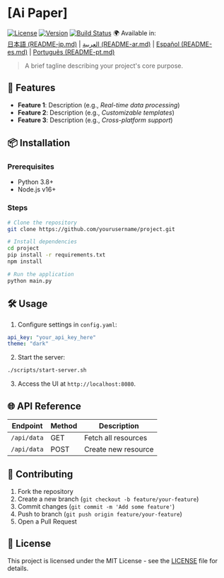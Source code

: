 # [Ai Paper]

[![License](https://img.shields.io/badge/license-MIT-blue.svg)](LICENSE)
[![Version](https://img.shields.io/badge/version-1.0.0-green.svg)](https://github.com/yourusername/project/releases)
[![Build Status](https://img.shields.io/travis/yourusername/project/master.svg)](https://travis-ci.org/yourusername/project)
🌍 Available in:  
[日本語 (README-jp.md)](README-jp.md) | [العربية (README-ar.md)](README-ar.md) | [Español (README-es.md)](README-es.md) | [Português (README-pt.md)](README-pt.md)

> A brief tagline describing your project's core purpose.

## 🚀 Features

- **Feature 1**: Description (e.g., *Real-time data processing*)
- **Feature 2**: Description (e.g., *Customizable templates*)
- **Feature 3**: Description (e.g., *Cross-platform support*)

## 📦 Installation

### Prerequisites
- Python 3.8+
- Node.js v16+

### Steps
```bash
# Clone the repository
git clone https://github.com/yourusername/project.git

# Install dependencies
cd project
pip install -r requirements.txt
npm install

# Run the application
python main.py
```

## 🛠️ Usage

1. Configure settings in `config.yaml`:
```yaml
api_key: "your_api_key_here"
theme: "dark"
```

2. Start the server:
```bash
./scripts/start-server.sh
```

3. Access the UI at `http://localhost:8080`.

## 🌐 API Reference
| Endpoint    | Method | Description               |
|-------------|--------|---------------------------|
| `/api/data` | GET    | Fetch all resources       |
| `/api/data` | POST   | Create new resource       |

## 🤝 Contributing
1. Fork the repository
2. Create a new branch (`git checkout -b feature/your-feature`)
3. Commit changes (`git commit -m 'Add some feature'`)
4. Push to branch (`git push origin feature/your-feature`)
5. Open a Pull Request

## 📄 License
This project is licensed under the MIT License - see the [LICENSE](LICENSE) file for details.

